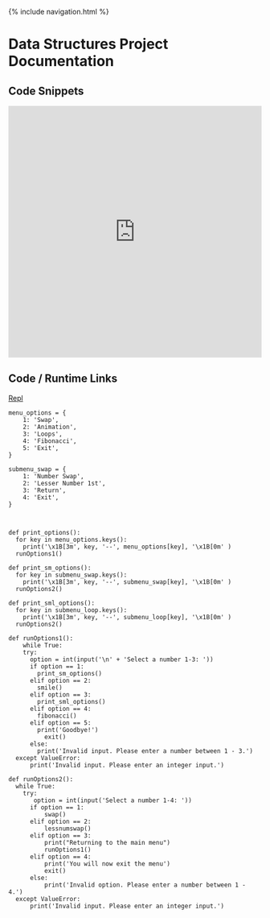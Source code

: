 {% include navigation.html %}

# Data Structures Project Documentation

## Code Snippets
<iframe frameborder="0" width="100%" height="500px" src="https://replit.com/@YashShah49/Data_Structures1?embed=true"></iframe>

## Code / Runtime Links
[Repl](https://replit.com/@YashShah49/TT0-Menu#main.py)


```
menu_options = {
	1: 'Swap',
	2: 'Animation',
	3: 'Loops',
	4: 'Fibonacci',
	5: 'Exit',
}

submenu_swap = {
	1: 'Number Swap', 
	2: 'Lesser Number 1st',
	3: 'Return',
	4: 'Exit',
}



def print_options():
  for key in menu_options.keys():
    print('\x1B[3m', key, '--', menu_options[key], '\x1B[0m' )
  runOptions1()

def print_sm_options():
  for key in submenu_swap.keys():
    print('\x1B[3m', key, '--', submenu_swap[key], '\x1B[0m' )
  runOptions2()

def print_sml_options():
  for key in submenu_loop.keys():
    print('\x1B[3m', key, '--', submenu_loop[key], '\x1B[0m' )
  runOptions2()
	
def runOptions1():
	while True:
    try:
      option = int(input('\n' + 'Select a number 1-3: '))
      if option == 1:
        print_sm_options()
      elif option == 2:
        smile()
      elif option == 3:
        print_sml_options()
      elif option == 4:
        fibonacci()
      elif option == 5:  
        print('Goodbye!')
          exit() 
      else:
        print('Invalid input. Please enter a number between 1 - 3.')
  except ValueError:
      print('Invalid input. Please enter an integer input.')

def runOptions2():
  while True:
    try:
       option = int(input('Select a number 1-4: '))
      if option == 1:
          swap()
      elif option == 2:
          lessnumswap()
      elif option == 3:
          print("Returning to the main menu")  
          runOptions1()
      elif option == 4:
          print('You will now exit the menu')
          exit() 
      else:
          print('Invalid option. Please enter a number between 1 - 4.')
  except ValueError:
      print('Invalid input. Please enter an integer input.')
```
